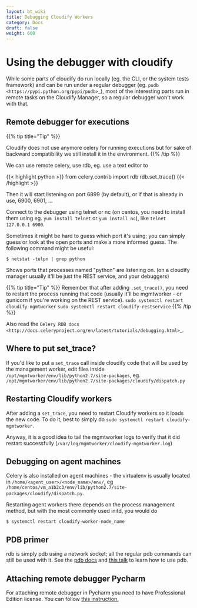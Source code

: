 ```yaml
---
layout: bt_wiki
title: Debugging Cloudify Workers
category: Docs
draft: false
weight: 600
---
```



Using the debugger with cloudify
==============================

While some parts of cloudify do run locally (eg. the CLI, or the system tests
framework) and can be run under a regular debugger (eg.
`pudb <https://pypi.python.org/pypi/pudb>`_), most of the interesting parts
run in remote tasks on the Cloudify Manager, so a regular debugger won't work with that.


Remote debugger for executions
-------------------------

{{% tip title="Tip" %}}

  Cloudify does not use anymore celery for running executions
  but for sake of backward compatibility we still install it in the environment.
{{% /tip %}}

We can use remote celery, use rdb, eg. use a text editor to

{{< highlight python >}}
    from celery.contrib import rdb
    rdb.set_trace()
{{< /highlight >}}

Then it will start listening on port 6899 (by default), or if that is already
in use, 6900, 6901, ...

Connect to the debugger using telnet or nc (on centos, you need to install
them using eg. `yum install telnet` or `yum install nc`), like
`telnet 127.0.0.1 6900`.

Sometimes it might be hard to guess which port it's using; you can simply guess
or look at the open ports and make a more informed guess.
The following command might be useful:

    $ netstat -tulpn | grep python

Shows ports that processes named "python" are listening on. (on a cloudify
manager usually it'll be just the REST service, and your debuggers)


{{% tip title="Tip" %}}
    Remember that after adding `.set_trace()`, you need to restart the process
    running that code (usually it'll be mgmtworker - or gunicorn if you're
    working on the REST service).
    `sudo systemctl restart cloudify-mgmtworker`
    `sudo systemctl restart cloudify-restservice`
{{% /tip %}}




Also read the `Celery RDB docs <http://docs.celeryproject.org/en/latest/tutorials/debugging.html>`_.


Where to put set_trace?
-----------------------

If you'd like to put a `set_trace` call inside cloudify code that will be
used by the management worker, edit files inside `/opt/mgmtworker/env/lib/python2.7/site-packages`,
eg. `/opt/mgmtworker/env/lib/python2.7/site-packages/cloudify/dispatch.py`

Restarting Cloudify workers
-----------------

After adding a `set_trace`, you need to restart Cloudify workers so it loads the new code.
To do it, best to simply do `sudo systemctl restart cloudify-mgmtworker`.

Anyway, it is a good idea to tail the mgmtworker logs to verify that it did
restart successfully (`/var/log/mgmtworker/cloudify-mgmtworker.log`)

Debugging on agent machines
------------------------

Celery is also installed on agent machines - the virtualenv is usually located
in `/home/<agent_user>/<node_name>/env/`, eg `/home/centos/vm_a1b2c3/env/lib/python2.7/site-packages/cloudify/dispatch.py`.

Restarting agent workers there depends on the process management method, but with the
most commonly used initd, you would do

    $ systemctl restart cloudify-worker-node_name



PDB primer
----------

rdb is simply pdb using a network socket; all the regular pdb commands can
still be used with it. See the [pdb docs](https://docs.python.org/2/library/pdb.html#debugger-commands)
and [this talk](https://www.youtube.com/watch?v=P0pIW5tJrRM) to learn how to use pdb.


Attaching remote debugger Pycharm
---------------------------

For attaching remote debugger in Pycharm you need to have Professional Edition license. You can follow [this instruction.](https://www.jetbrains.com/help/pycharm/remote-debugging-with-product.html#remote-debug-config)
